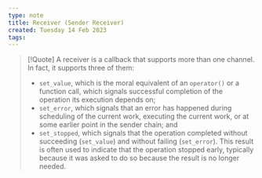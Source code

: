 ```yaml
---
type: note
title: Receiver (Sender Receiver)
created: Tuesday 14 Feb 2023
tags: 
---
```

> [!Quote]
> A receiver[](https://www.open-std.org/jtc1/sc22/wg21/docs/papers/2022/p2300r5.html#receiver) is a callback that supports more than one channel. In fact, it supports three of them:
> - `set_value`, which is the moral equivalent of an `operator()` or a function call, which signals successful completion of the operation its execution depends on;
> - `set_error`, which signals that an error has happened during scheduling of the current work, executing the current work, or at some earlier point in the sender chain; and
> - `set_stopped`, which signals that the operation completed without succeeding (`set_value`) and without failing (`set_error`). This result is often used to indicate that the operation stopped early, typically because it was asked to do so because the result is no longer needed.